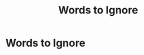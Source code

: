 ﻿---
uid: words-to-ignore
locale: en
title: Words to Ignore
dnneditions: DNN Platform, Evoq Content,Evoq Engage
dnnversion: 09.02.00
related-topics: 
---

# Words to Ignore
